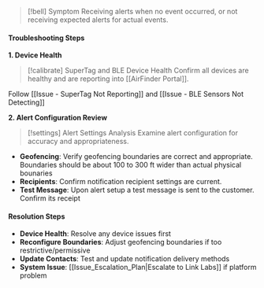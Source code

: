 
> [!bell] Symptom
> Receiving alerts when no event occurred, or not receiving expected alerts for actual events.


#### Troubleshooting Steps


**1. Device Health**
> [!calibrate] SuperTag and BLE Device Health
> Confirm all devices are healthy and are reporting into [[AirFinder Portal]].

Follow [[Issue - SuperTag Not Reporting]] and [[Issue - BLE Sensors Not Detecting]]

**2. Alert Configuration Review**

> [!settings] Alert Settings Analysis
> Examine alert configuration for accuracy and appropriateness.

- **Geofencing**: Verify geofencing boundaries are correct and appropriate. Boundaries should be about 100 to 300 ft wider than actual physical bounaries
- **Recipients**: Confirm notification recipient settings are current.
- **Test Message**: Upon alert setup a test message is sent to the customer. Confirm its receipt


#### Resolution Steps
- **Device Health**: Resolve any device issues first
- **Reconfigure Boundaries**: Adjust geofencing boundaries if too restrictive/permissive
- **Update Contacts**: Test and update notification delivery methods
- **System Issue**: [[Issue_Escalation_Plan|Escalate to Link Labs]] if platform problem

